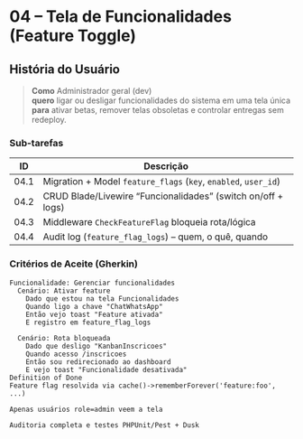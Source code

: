 <!-- /documents/user-historyes/04-feature-toggle.md -->

# 04 – Tela de Funcionalidades (Feature Toggle)

## História do Usuário
> **Como** Administrador geral (dev)  
> **quero** ligar ou desligar funcionalidades do sistema em uma tela única  
> **para** ativar betas, remover telas obsoletas e controlar entregas sem redeploy.

### Sub-tarefas
| ID       | Descrição                                                         |
|----------|-------------------------------------------------------------------|
| 04.1     | Migration + Model `feature_flags` (`key`, `enabled`, `user_id`)   |
| 04.2     | CRUD Blade/Livewire “Funcionalidades” (switch on/off + logs)      |
| 04.3     | Middleware `CheckFeatureFlag` bloqueia rota/lógica                |
| 04.4     | Audit log (`feature_flag_logs`) – quem, o quê, quando             |

### Critérios de Aceite (Gherkin)
```gherkin
Funcionalidade: Gerenciar funcionalidades
  Cenário: Ativar feature
    Dado que estou na tela Funcionalidades
    Quando ligo a chave "ChatWhatsApp"
    Então vejo toast "Feature ativada"
    E registro em feature_flag_logs

  Cenário: Rota bloqueada
    Dado que desligo "KanbanInscricoes"
    Quando acesso /inscricoes
    Então sou redirecionado ao dashboard
    E vejo toast "Funcionalidade desativada"
Definition of Done
Feature flag resolvida via cache()->rememberForever('feature:foo', ...)

Apenas usuários role=admin veem a tela

Auditoria completa e testes PHPUnit/Pest + Dusk